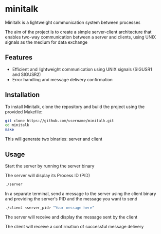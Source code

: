 # minitalk

Minitalk is a lightweight communication system between processes

The aim of the project is to create a simple server-client architecture that enables two-way communication between a server and clients, using UNIX signals as the medium for data exchange

## Features
- Efficient and lightweight communication using UNIX signals (SIGUSR1 and SIGUSR2)
- Error handling and message delivery confirmation


## Installation
To install Minitalk, clone the repository and build the project using the provided Makefile:
```bash
git clone https://github.com/username/minitalk.git
cd minitalk
make
```
This will generate two binaries: server and client

## Usage
Start the server by running the server binary

The server will display its Process ID (PID)
```bash
./server
```

In a separate terminal, send a message to the server using the client binary and providing the server's PID and the message you want to send
```bash
./client <server_pid> "Your message here"
```

The server will receive and display the message sent by the client

The client will receive a confirmation of successful message delivery
